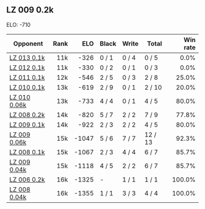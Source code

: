 ## LZ 009 0.2k ##

ELO: -710

Opponent | Rank | ELO | Black | Write | Total | Win rate
---------|-----:|----:|-------|-------|-------|-------:
[LZ 013 0.1k](LZ%20013%200.1k.md) | 11k | -326 | 0 / 1 | 0 / 4 | 0 / 5 | 0.0%
[LZ 012 0.1k](LZ%20012%200.1k.md) | 11k | -330 | 0 / 2 | 0 / 1 | 0 / 3 | 0.0%
[LZ 011 0.1k](LZ%20011%200.1k.md) | 12k | -546 | 2 / 5 | 0 / 3 | 2 / 8 | 25.0%
[LZ 010 0.1k](LZ%20010%200.1k.md) | 13k | -619 | 2 / 9 | 0 / 1 | 2 / 10 | 20.0%
[LZ 010 0.06k](LZ%20010%200.06k.md) | 13k | -733 | 4 / 4 | 0 / 1 | 4 / 5 | 80.0%
[LZ 008 0.2k](LZ%20008%200.2k.md) | 14k | -820 | 5 / 7 | 2 / 2 | 7 / 9 | 77.8%
[LZ 009 0.1k](LZ%20009%200.1k.md) | 14k | -922 | 2 / 3 | 2 / 2 | 4 / 5 | 80.0%
[LZ 009 0.06k](LZ%20009%200.06k.md) | 15k | -1047 | 5 / 6 | 7 / 7 | 12 / 13 | 92.3%
[LZ 008 0.1k](LZ%20008%200.1k.md) | 15k | -1067 | 2 / 3 | 4 / 4 | 6 / 7 | 85.7%
[LZ 009 0.04k](LZ%20009%200.04k.md) | 15k | -1118 | 4 / 5 | 2 / 2 | 6 / 7 | 85.7%
[LZ 006 0.2k](LZ%20006%200.2k.md) | 16k | -1325 | - | 1 / 1 | 1 / 1 | 100.0%
[LZ 008 0.04k](LZ%20008%200.04k.md) | 16k | -1355 | 1 / 1 | 3 / 3 | 4 / 4 | 100.0%
